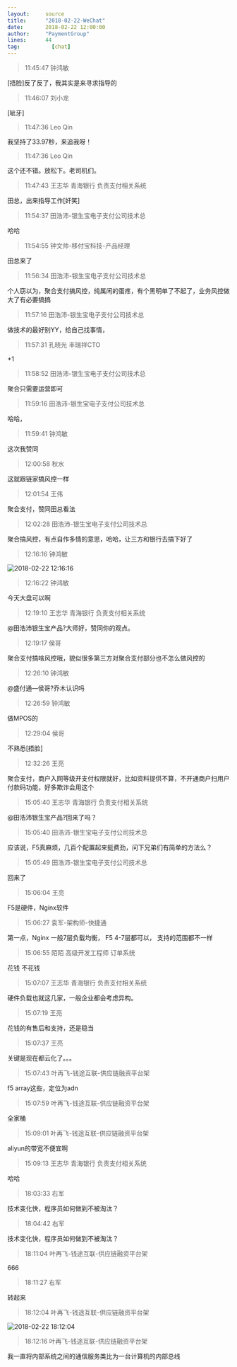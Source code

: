 ```yaml
---
layout:     source 
title:      "2018-02-22-WeChat"
date:       2018-02-22 12:00:00
author:     "PaymentGroup"
lines:      44 
tag:		  [chat]
---
```

> 11:45:47  钟鸿敏  
   
[捂脸]反了反了，我其实是来寻求指导的  
   
> 11:46:07  刘小龙  
   
[呲牙]  
   
> 11:47:36  Leo Qin  
   
我坚持了33.97秒，来追我呀！  
   
> 11:47:36  Leo Qin  
   
这个还不错。放松下。老司机们。  
   
> 11:47:43  王志华 青海银行 负责支付相关系统  
   
田总，出来指导工作[奸笑]  
   
> 11:54:37  田浩沛-银生宝电子支付公司技术总  
   
哈哈  
   
> 11:54:55  钟文帅-移付宝科技-产品经理  
   
田总来了  
   
> 11:56:34  田浩沛-银生宝电子支付公司技术总  
   
个人窃以为，聚合支付搞风控，纯属闲的蛋疼，有个黑明单了不起了，业务风控做大了有必要搞搞  
   
> 11:57:16  田浩沛-银生宝电子支付公司技术总  
   
做技术的最好别YY，给自己找事情，  
   
> 11:57:31  孔晓光 丰瑞祥CTO  
   
+1  
   
> 11:58:52  田浩沛-银生宝电子支付公司技术总  
   
聚合只需要运营即可  
   
> 11:59:16  田浩沛-银生宝电子支付公司技术总  
   
哈哈，  
   
> 11:59:41  钟鸿敏  
   
这次我赞同  
   
> 12:00:58  秋水  
   
这就跟链家搞风控一样  
   
> 12:01:54  王伟  
   
聚合支付，赞同田总看法  
   
> 12:02:28  田浩沛-银生宝电子支付公司技术总  
   
聚合搞风控，有点自作多情的意思，哈哈，让三方和银行去搞下好了  
   
> 12:16:16  钟鸿敏  
   
![2018-02-22 12:16:16](http://static.cocolian.org/img/20180222_121616.png) 
   
> 12:16:22  钟鸿敏  
   
今天大盘可以啊  
   
> 12:19:10  王志华 青海银行 负责支付相关系统  
   
@田浩沛银生宝产品?大师好，赞同你的观点。  
   
> 12:19:17  侯哥  
   
聚合支付搞啥风控哦，貌似很多第三方对聚合支付部分也不怎么做风控的  
   
> 12:26:10  钟鸿敏  
   
@盛付通—侯哥?乔木认识吗  
   
> 12:26:59  钟鸿敏  
   
做MPOS的  
   
> 12:29:04  侯哥  
   
不熟悉[捂脸]  
   
> 12:32:26  王亮  
   
聚合支付，商户入网等级开支付权限就好，比如资料提供不算，不开通商户扫用户付款码功能，好多欺诈会用这个  
   
> 15:05:40  王志华 青海银行 负责支付相关系统  
   
@田浩沛银生宝产品?回来了吗？  
   
> 15:05:40  田浩沛-银生宝电子支付公司技术总  
   
应该说，F5真麻烦，几百个配置起来挺费劲，问下兄弟们有简单的方法么？  
   
> 15:05:49  田浩沛-银生宝电子支付公司技术总  
   
回来了  
   
> 15:06:04  王亮  
   
F5是硬件，Nginx软件  
   
> 15:06:27  袁军-架构师-快捷通  
   
第一点，Nginx 一般7层负载均衡，   F5 4-7层都可以， 支持的范围都不一样  
   
> 15:06:55  陌陌 高级开发工程师 订单系统  
   
花钱  不花钱  
   
> 15:07:07  王志华 青海银行 负责支付相关系统  
   
硬件负载也就这几家，一般企业都会考虑异构。  
   
> 15:07:19  王亮  
   
花钱的有售后和支持，还是稳当  
   
> 15:07:37  王亮  
   
关键是现在都云化了。。。  
   
> 15:07:43  叶再飞-钱途互联-供应链融资平台架  
   
f5 array这些，定位为adn  
   
> 15:07:59  叶再飞-钱途互联-供应链融资平台架  
   
全家桶  
   
> 15:09:01  叶再飞-钱途互联-供应链融资平台架  
   
aliyun的带宽不便宜啊  
   
> 15:09:13  王志华 青海银行 负责支付相关系统  
   
哈哈  
   
> 18:03:33  右军  
   
技术变化快，程序员如何做到不被淘汰？  
   
> 18:04:42  右军  
   
技术变化快，程序员如何做到不被淘汰？  
   
> 18:11:04  叶再飞-钱途互联-供应链融资平台架  
   
666  
   
> 18:11:27  右军  
   
转起来  
   
> 18:12:04  叶再飞-钱途互联-供应链融资平台架  
   
![2018-02-22 18:12:04](http://static.cocolian.org/img/20180222_181204.png) 
   
> 18:12:16  叶再飞-钱途互联-供应链融资平台架  
   
我一直将内部系统之间的通信服务类比为一台计算机的内部总线  
   
